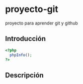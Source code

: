 # proyecto-git
proyecto para aprender git y github

## Introducción

```php
<?php
  phpInfo();
?>
```
## Descripción
